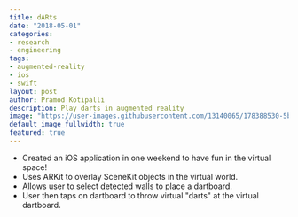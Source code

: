 ```yaml
---
title: dARts
date: "2018-05-01"
categories:
- research
- engineering
tags:
- augmented-reality
- ios
- swift
layout: post
author: Pramod Kotipalli
description: Play darts in augmented reality
image: "https://user-images.githubusercontent.com/13140065/178388530-5bfe447f-2826-4f57-ab1f-f6fe17867125.png"
default_image_fullwidth: true
featured: true
---
```


* Created an iOS application in one weekend to have fun in
  the virtual space!
* Uses ARKit to overlay SceneKit objects in the virtual
  world.
* Allows user to select detected walls to place a dartboard.
* User then taps on dartboard to throw virtual "darts" at
  the virtual dartboard.
